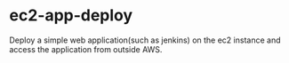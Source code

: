 # ec2-app-deploy
Deploy a simple web application(such as jenkins) on the ec2 instance and access the application from outside AWS.
